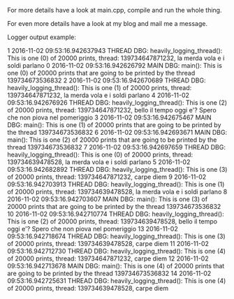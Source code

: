 For more details have a look at main.cpp, compile and run the whole thing.

For even more details have a look at my blog and mail me a message.

Logger output example:

1 2016-11-02 09:53:16.942637943 THREAD DBG: heavily_logging_thread(): This is one (0) of 20000 prints, thread: 139734647871232, la merda vola e i soldi parlano
0 2016-11-02 09:53:16.942626792 MAIN DBG: main(): This is one (0) of 20000 prints that are going to be printed by the thread 139734673536832
2 2016-11-02 09:53:16.942670689 THREAD DBG: heavily_logging_thread(): This is one (1) of 20000 prints, thread: 139734647871232, la merda vola e i soldi parlano
4 2016-11-02 09:53:16.942676926 THREAD DBG: heavily_logging_thread(): This is one (2) of 20000 prints, thread: 139734647871232, bello il tempo oggi e'? Spero che non piova nel pomeriggio
3 2016-11-02 09:53:16.942675467 MAIN DBG: main(): This is one (1) of 20000 prints that are going to be printed by the thread 139734673536832
6 2016-11-02 09:53:16.942693671 MAIN DBG: main(): This is one (2) of 20000 prints that are going to be printed by the thread 139734673536832
7 2016-11-02 09:53:16.942697659 THREAD DBG: heavily_logging_thread(): This is one (0) of 20000 prints, thread: 139734639478528, la merda vola e i soldi parlano
5 2016-11-02 09:53:16.942682892 THREAD DBG: heavily_logging_thread(): This is one (3) of 20000 prints, thread: 139734647871232, carpe diem
9 2016-11-02 09:53:16.942703913 THREAD DBG: heavily_logging_thread(): This is one (1) of 20000 prints, thread: 139734639478528, la merda vola e i soldi parlano
8 2016-11-02 09:53:16.942703607 MAIN DBG: main(): This is one (3) of 20000 prints that are going to be printed by the thread 139734673536832
10 2016-11-02 09:53:16.942710774 THREAD DBG: heavily_logging_thread(): This is one (2) of 20000 prints, thread: 139734639478528, bello il tempo oggi e'? Spero che non piova nel pomeriggio
13 2016-11-02 09:53:16.942718674 THREAD DBG: heavily_logging_thread(): This is one (3) of 20000 prints, thread: 139734639478528, carpe diem
11 2016-11-02 09:53:16.942712730 THREAD DBG: heavily_logging_thread(): This is one (4) of 20000 prints, thread: 139734647871232, carpe diem
12 2016-11-02 09:53:16.942713678 MAIN DBG: main(): This is one (4) of 20000 prints that are going to be printed by the thread 139734673536832
14 2016-11-02 09:53:16.942725631 THREAD DBG: heavily_logging_thread(): This is one (4) of 20000 prints, thread: 139734639478528, carpe diem
